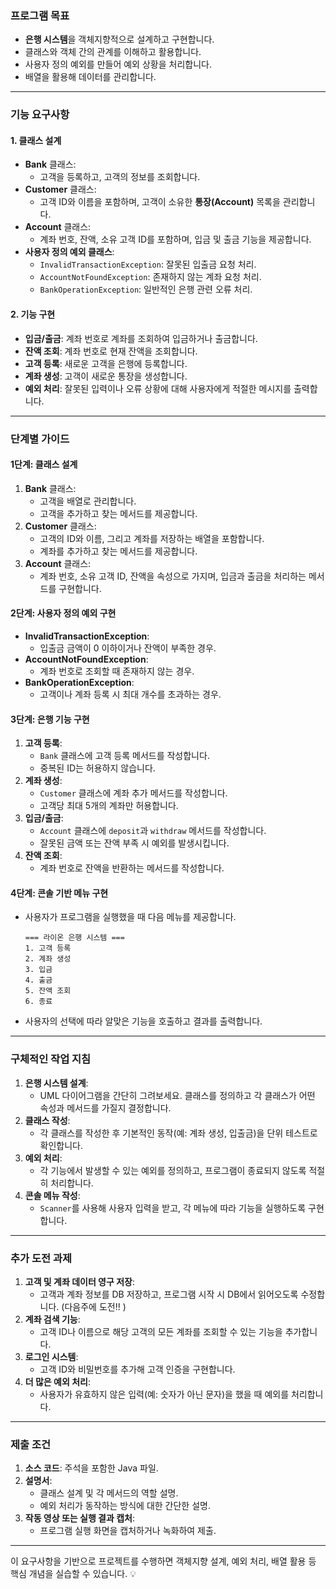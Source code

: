 ### **프로그램 목표**

- **은행 시스템**을 객체지향적으로 설계하고 구현합니다.
- 클래스와 객체 간의 관계를 이해하고 활용합니다.
- 사용자 정의 예외를 만들어 예외 상황을 처리합니다.
- 배열을 활용해 데이터를 관리합니다.

---

### **기능 요구사항**

#### 1. **클래스 설계**

- **Bank** 클래스:
  - 고객을 등록하고, 고객의 정보를 조회합니다.
- **Customer** 클래스:
  - 고객 ID와 이름을 포함하며, 고객이 소유한 **통장(Account)** 목록을 관리합니다.
- **Account** 클래스:
  - 계좌 번호, 잔액, 소유 고객 ID를 포함하며, 입금 및 출금 기능을 제공합니다.
- **사용자 정의 예외 클래스**:
  - `InvalidTransactionException`: 잘못된 입출금 요청 처리.
  - `AccountNotFoundException`: 존재하지 않는 계좌 요청 처리.
  - `BankOperationException`: 일반적인 은행 관련 오류 처리.

#### 2. **기능 구현**

- **입금/출금**: 계좌 번호로 계좌를 조회하여 입금하거나 출금합니다.
- **잔액 조회**: 계좌 번호로 현재 잔액을 조회합니다.
- **고객 등록**: 새로운 고객을 은행에 등록합니다.
- **계좌 생성**: 고객이 새로운 통장을 생성합니다.
- **예외 처리**: 잘못된 입력이나 오류 상황에 대해 사용자에게 적절한 메시지를 출력합니다.

---

### **단계별 가이드**

#### **1단계: 클래스 설계**

1. **Bank** 클래스:
   - 고객을 배열로 관리합니다.
   - 고객을 추가하고 찾는 메서드를 제공합니다.
2. **Customer** 클래스:
   - 고객의 ID와 이름, 그리고 계좌를 저장하는 배열을 포함합니다.
   - 계좌를 추가하고 찾는 메서드를 제공합니다.
3. **Account** 클래스:
   - 계좌 번호, 소유 고객 ID, 잔액을 속성으로 가지며, 입금과 출금을 처리하는 메서드를 구현합니다.

#### **2단계: 사용자 정의 예외 구현**

- **InvalidTransactionException**:
  - 입출금 금액이 0 이하이거나 잔액이 부족한 경우.
- **AccountNotFoundException**:
  - 계좌 번호로 조회할 때 존재하지 않는 경우.
- **BankOperationException**:
  - 고객이나 계좌 등록 시 최대 개수를 초과하는 경우.

#### **3단계: 은행 기능 구현**

1. **고객 등록**:
   - `Bank` 클래스에 고객 등록 메서드를 작성합니다.
   - 중복된 ID는 허용하지 않습니다.
2. **계좌 생성**:
   - `Customer` 클래스에 계좌 추가 메서드를 작성합니다.
   - 고객당 최대 5개의 계좌만 허용합니다.
3. **입금/출금**:
   - `Account` 클래스에 `deposit`과 `withdraw` 메서드를 작성합니다.
   - 잘못된 금액 또는 잔액 부족 시 예외를 발생시킵니다.
4. **잔액 조회**:
   - 계좌 번호로 잔액을 반환하는 메서드를 작성합니다.

#### **4단계: 콘솔 기반 메뉴 구현**

- 사용자가 프로그램을 실행했을 때 다음 메뉴를 제공합니다.
  ```
  === 라이온 은행 시스템 ===
  1. 고객 등록
  2. 계좌 생성
  3. 입금
  4. 출금
  5. 잔액 조회
  6. 종료
  ```
- 사용자의 선택에 따라 알맞은 기능을 호출하고 결과를 출력합니다.

---

### **구체적인 작업 지침**

1. **은행 시스템 설계**:
   - UML 다이어그램을 간단히 그려보세요. 클래스를 정의하고 각 클래스가 어떤 속성과 메서드를 가질지 결정합니다.
2. **클래스 작성**:
   - 각 클래스를 작성한 후 기본적인 동작(예: 계좌 생성, 입출금)을 단위 테스트로 확인합니다.
3. **예외 처리**:
   - 각 기능에서 발생할 수 있는 예외를 정의하고, 프로그램이 종료되지 않도록 적절히 처리합니다.
4. **콘솔 메뉴 작성**:
   - `Scanner`를 사용해 사용자 입력을 받고, 각 메뉴에 따라 기능을 실행하도록 구현합니다.

---

### **추가 도전 과제**

1. **고객 및 계좌 데이터 영구 저장**:
   - 고객과 계좌 정보를 DB 저장하고, 프로그램 시작 시 DB에서 읽어오도록 수정합니다. (다음주에 도전!! )
2. **계좌 검색 기능**:
   - 고객 ID나 이름으로 해당 고객의 모든 계좌를 조회할 수 있는 기능을 추가합니다.
3. **로그인 시스템**:
   - 고객 ID와 비밀번호를 추가해 고객 인증을 구현합니다.
4. **더 많은 예외 처리**:
   - 사용자가 유효하지 않은 입력(예: 숫자가 아닌 문자)을 했을 때 예외를 처리합니다.

---

### **제출 조건**

1. **소스 코드**: 주석을 포함한 Java 파일.
2. **설명서**:
   - 클래스 설계 및 각 메서드의 역할 설명.
   - 예외 처리가 동작하는 방식에 대한 간단한 설명.
3. **작동 영상 또는 실행 결과 캡처**:
   - 프로그램 실행 화면을 캡처하거나 녹화하여 제출.

---

이 요구사항을 기반으로 프로젝트를 수행하면 객체지향 설계, 예외 처리, 배열 활용 등 핵심 개념을 실습할 수 있습니다. 💡
